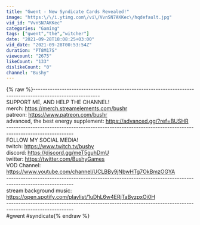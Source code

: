 ```yaml
---
title: "Gwent - New Syndicate Cards Revealed!"
image: "https:\/\/i.ytimg.com\/vi\/VvnSN7AKKec\/hqdefault.jpg"
vid_id: "VvnSN7AKKec"
categories: "Gaming"
tags: ["gwent","the","witcher"]
date: "2021-09-28T18:08:25+03:00"
vid_date: "2021-09-28T00:53:54Z"
duration: "PT8M17S"
viewcount: "2675"
likeCount: "133"
dislikeCount: "0"
channel: "Bushy"
---
```

{% raw %}----------------------------------------------------------------------------------------------------------<br />SUPPORT ME, AND HELP THE CHANNEL!<br />merch: <a rel="nofollow" target="blank" href="https://merch.streamelements.com/bushr">https://merch.streamelements.com/bushr</a><br />patreon: <a rel="nofollow" target="blank" href="https://www.patreon.com/bushr">https://www.patreon.com/bushr</a><br />advanced, the best energy supplement: <a rel="nofollow" target="blank" href="https://advanced.gg/?ref=BUSHR">https://advanced.gg/?ref=BUSHR</a><br />----------------------------------------------------------------------------------------------------------<br />FOLLOW MY SOCIAL MEDIA!<br />twitch: <a rel="nofollow" target="blank" href="https://www.twitch.tv/bushy">https://www.twitch.tv/bushy</a><br />discord: <a rel="nofollow" target="blank" href="https://discord.gg/meT5guhDmU">https://discord.gg/meT5guhDmU</a><br />twitter: <a rel="nofollow" target="blank" href="https://twitter.com/BushyGames">https://twitter.com/BushyGames</a><br />VOD Channel: <a rel="nofollow" target="blank" href="https://www.youtube.com/channel/UCLBBy9jNbwHTg7OkBmzOGYA">https://www.youtube.com/channel/UCLBBy9jNbwHTg7OkBmzOGYA</a><br />----------------------------------------------------------------------------------------------------------<br />stream background music: <a rel="nofollow" target="blank" href="https://open.spotify.com/playlist/1uDhL6w4ERjTaByzpxOi0H">https://open.spotify.com/playlist/1uDhL6w4ERjTaByzpxOi0H</a><br />----------------------------------------------------------------------------------------------------------<br />#gwent #syndicate{% endraw %}
